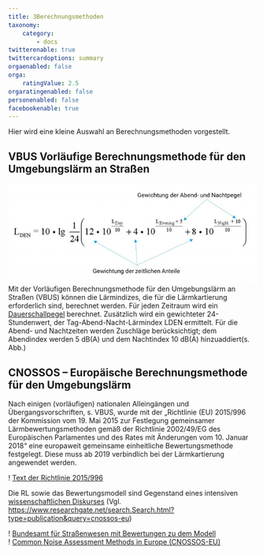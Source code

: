 ```yaml
---
title: 3Berechnungsmethoden
taxonomy:
    category:
        - docs
twitterenable: true
twittercardoptions: summary
orgaenabled: false
orga:
    ratingValue: 2.5
orgaratingenabled: false
personenabled: false
facebookenable: true
---
```


Hier wird eine kleine Auswahl an Berechnungsmethoden vorgestellt.

## VBUS Vorläufige Berechnungsmethode für den Umgebungslärm an Straßen
![](Lden_vbus.jpg?lightbox=800,400&resize=600,300&classes=caption "Vorläufigen Berechnungsmethode für den Umgebungslärm an Straßen")
Mit der Vorläufigen Berechnungsmethode für den Umgebungslärm an Straßen (VBUS) können die Lärmindizes, die für die Lärmkartierung erforderlich sind, berechnet werden.
Für jeden Zeitraum wird ein [Dauerschallpegel](http://www.umweltbundesamt.at/umweltschutz/laerm/schalldruckpegel) berechnet. 
Zusätzlich wird ein gewichteter 24-Stundenwert, der Tag-Abend-Nacht-Lärmindex LDEN ermittelt.
Für die Abend- und Nachtzeiten werden Zuschläge berücksichtigt; dem Abendindex werden 5 dB(A) und dem Nachtindex 10 dB(A) hinzuaddiert(s. Abb.)

## CNOSSOS – Europäische Berechnungsmethode für den Umgebungslärm
Nach einigen (vorläufigen) nationalen Alleingängen und Übergangsvorschriften, s. VBUS, wurde mit der „Richtlinie (EU) 2015/996 der Kommission vom 19. Mai 2015 zur Festlegung gemeinsamer Lärmbewertungsmethoden gemäß der Richtlinie 2002/49/EG des Europäischen Parlamentes und des Rates mit Änderungen vom 10. Januar 2018“ eine europaweit gemeinsame einheitliche Bewertungsmethode festgelegt. Diese muss ab 2019 verbindlich bei der Lärmkartierung angewendet werden.

! [Text der Richtlinie 2015/996](http://eur-lex.europa.eu/legal-content/DE/TXT/?uri=CELEX:32015L0996)

Die RL sowie das Bewertungsmodell sind Gegenstand eines intensiven [wissenschaftlichen Diskurses](https://www.researchgate.net/search.Search.html?type=publication&query=cnossos-eu) (Vgl. https://www.researchgate.net/search.Search.html?type=publication&query=cnossos-eu)

! [Bundesamt für Straßenwesen mit Bewertungen zu dem Modell](https://www.bast.de/BASt_2017/DE/Verkehrstechnik/Fachthemen/cnossos.html) <br>
! [Common Noise Assessment Methods in Europe (CNOSSOS-EU)](https://ec.europa.eu/jrc/en/publication/reference-reports/common-noise-assessment-methods-europe-cnossos-eu)

